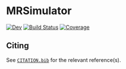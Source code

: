 # MRSimulator

[![Dev](https://img.shields.io/badge/docs-dev-blue.svg)](https://ndcn0236.gitlab.io/MRSimulator.jl/dev)
[![Build Status](https://git.fmrib.ox.ac.uk/ndcn0236/MRSimulator.jl/badges/main/pipeline.svg)](https://git.fmrib.ox.ac.uk/ndcn0236/MRSimulator.jl/pipelines)
[![Coverage](https://git.fmrib.ox.ac.uk/ndcn0236/MRSimulator.jl/badges/main/coverage.svg)](https://git.fmrib.ox.ac.uk/ndcn0236/MRSimulator.jl/commits/main)

## Citing

See [`CITATION.bib`](CITATION.bib) for the relevant reference(s).
